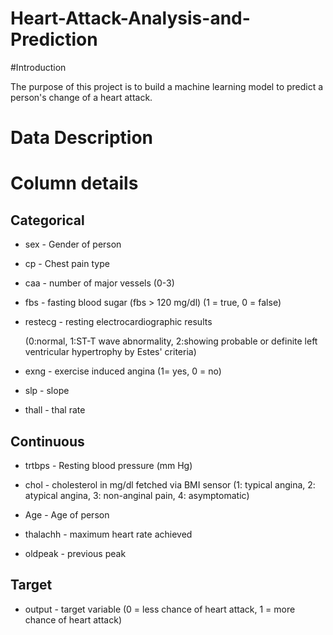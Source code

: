 # Heart-Attack-Analysis-and-Prediction

#Introduction

The purpose of this project is to build a machine learning model to predict a person's change of a heart attack.


# Data Description

# Column details

## Categorical 
* sex - Gender of person
* cp - Chest pain type
* caa - number of major vessels (0-3)

* fbs - fasting blood sugar (fbs > 120 mg/dl) (1 = true, 0 = false)
* restecg - resting electrocardiographic results 

    (0:normal, 1:ST-T wave abnormality, 2:showing probable or definite left ventricular hypertrophy by Estes' criteria)

* exng - exercise induced angina (1= yes, 0 = no)
* slp - slope
* thall - thal rate

## Continuous 

* trtbps - Resting blood pressure (mm Hg)
* chol - cholesterol in mg/dl fetched via BMI sensor
    (1: typical angina, 2: atypical angina, 3: non-anginal pain, 4: asymptomatic)
    
* Age - Age of person
* thalachh - maximum heart rate achieved
* oldpeak - previous peak



## Target
* output - target variable (0 = less chance of heart attack, 1 = more chance of heart attack)
